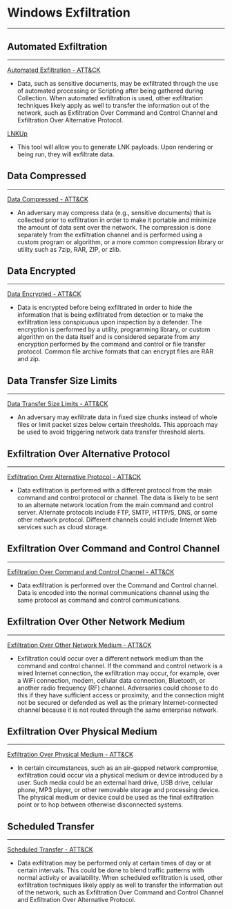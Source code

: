 # Windows Exfiltration
-------------------------------


## Automated Exfiltration
-------------------------------
[Automated Exfiltration - ATT&CK](https://attack.mitre.org/wiki/Technique/T1020)
* Data, such as sensitive documents, may be exfiltrated through the use of automated processing or Scripting after being gathered during Collection. When automated exfiltration is used, other exfiltration techniques likely apply as well to transfer the information out of the network, such as Exfiltration Over Command and Control Channel and Exfiltration Over Alternative Protocol. 

[LNKUp](https://github.com/Plazmaz/LNKUp)
* This tool will allow you to generate LNK payloads. Upon rendering or being run, they will exfiltrate data.







## Data Compressed
-------------------------------
[Data Compressed - ATT&CK](https://attack.mitre.org/wiki/Technique/T1002)
* An adversary may compress data (e.g., sensitive documents) that is collected prior to exfiltration in order to make it portable and minimize the amount of data sent over the network. The compression is done separately from the exfiltration channel and is performed using a custom program or algorithm, or a more common compression library or utility such as 7zip, RAR, ZIP, or zlib. 








## Data Encrypted
-------------------------------
[Data Encrypted - ATT&CK](https://attack.mitre.org/wiki/Technique/T1022)
* Data is encrypted before being exfiltrated in order to hide the information that is being exfiltrated from detection or to make the exfiltration less conspicuous upon inspection by a defender. The encryption is performed by a utility, programming library, or custom algorithm on the data itself and is considered separate from any encryption performed by the command and control or file transfer protocol. Common file archive formats that can encrypt files are RAR and zip. 









## Data Transfer Size Limits
-------------------------------
[Data Transfer Size Limits - ATT&CK](https://attack.mitre.org/wiki/Technique/T1030)
* An adversary may exfiltrate data in fixed size chunks instead of whole files or limit packet sizes below certain thresholds. This approach may be used to avoid triggering network data transfer threshold alerts. 






## Exfiltration Over Alternative Protocol
-------------------------------
[Exfiltration Over Alternative Protocol - ATT&CK](https://attack.mitre.org/wiki/Technique/T1048)
* Data exfiltration is performed with a different protocol from the main command and control protocol or channel. The data is likely to be sent to an alternate network location from the main command and control server. Alternate protocols include FTP, SMTP, HTTP/S, DNS, or some other network protocol. Different channels could include Internet Web services such as cloud storage. 






## Exfiltration Over Command and Control Channel
-------------------------------
[Exfiltration Over Command and Control Channel - ATT&CK](https://attack.mitre.org/wiki/Technique/T1041)
* Data exfiltration is performed over the Command and Control channel. Data is encoded into the normal communications channel using the same protocol as command and control communications. 







## Exfiltration Over Other Network Medium
-------------------------------
[Exfiltration Over Other Network Medium - ATT&CK](https://attack.mitre.org/wiki/Technique/T1011)
* Exfiltration could occur over a different network medium than the command and control channel. If the command and control network is a wired Internet connection, the exfiltration may occur, for example, over a WiFi connection, modem, cellular data connection, Bluetooth, or another radio frequency (RF) channel. Adversaries could choose to do this if they have sufficient access or proximity, and the connection might not be secured or defended as well as the primary Internet-connected channel because it is not routed through the same enterprise network. 








## Exfiltration Over Physical Medium
-------------------------------
[Exfiltration Over Physical Medium - ATT&CK](https://attack.mitre.org/wiki/Technique/T1052)
* In certain circumstances, such as an air-gapped network compromise, exfiltration could occur via a physical medium or device introduced by a user. Such media could be an external hard drive, USB drive, cellular phone, MP3 player, or other removable storage and processing device. The physical medium or device could be used as the final exfiltration point or to hop between otherwise disconnected systems. 








## Scheduled Transfer
-------------------------------
[Scheduled Transfer - ATT&CK](https://attack.mitre.org/wiki/Technique/T1029)
* Data exfiltration may be performed only at certain times of day or at certain intervals. This could be done to blend traffic patterns with normal activity or availability. When scheduled exfiltration is used, other exfiltration techniques likely apply as well to transfer the information out of the network, such as Exfiltration Over Command and Control Channel and Exfiltration Over Alternative Protocol. 
